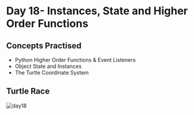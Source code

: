 # Day 18- Instances, State and Higher Order Functions
## Concepts Practised
- Python Higher Order Functions & Event Listeners
- Object State and Instances
- The Turtle Coordinate System
## Turtle Race
![day18](https://user-images.githubusercontent.com/98851253/154783894-1c7cfc07-0752-402d-800f-afbed8fdea9a.gif)